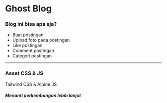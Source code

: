 # Ghost Blog

### Blog ini bisa apa aja?

- Buat postingan
- Upload foto pada postingan
- Like postingan
- Comment postingan
- Categori postingan

---

### Asset CSS & JS

Tailwind CSS & Alpine JS

##### Menanti perkembangan lebih lanjut
